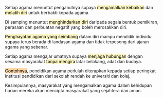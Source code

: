 Setiap agama menuntut penganutnya supaya <mark style="background: #FFF3A3A6;">mengamalkan kebaikan</mark> dan <mark style="background: #FFF3A3A6;">melatih diri</mark> untuk berbakti kepada agama. 

Di samping menuntut <mark style="background: #FFF3A3A6;">menghindarkan diri</mark> daripada segala bentuk pemikiran, perasaan dan perbuatan negatif yang boleh merosakkan diri. 

<mark style="background: #FFF3A3A6;">Penghayatan agama yang seimbang</mark> dalam diri mampu mendidik individu supaya terus berada di landasan agama dan tidak terpesong dari ajaran agama yang sebenar. 

Setiap agama mengajar umatnya supaya <mark style="background: #FFF3A3A6;">menjaga hubungan</mark> dengan sesama masyarakat <mark style="background: #FFF3A3A6;">tanpa mengira</mark> latar belakang, adat dan budaya.

<mark style="background: #FFB86CA6;">Contohnya</mark>, pendidikan agama perlulah diterapkan kepada setiap peringkat institusi pendidikan dari sekolah rendah ke universiti dan kolej.

Kesimpulannya, masyarakat yang mengamalkan agama dalam kehidupan harian mereka akan mencipta masyarakat yang sejahtera dan aman.

